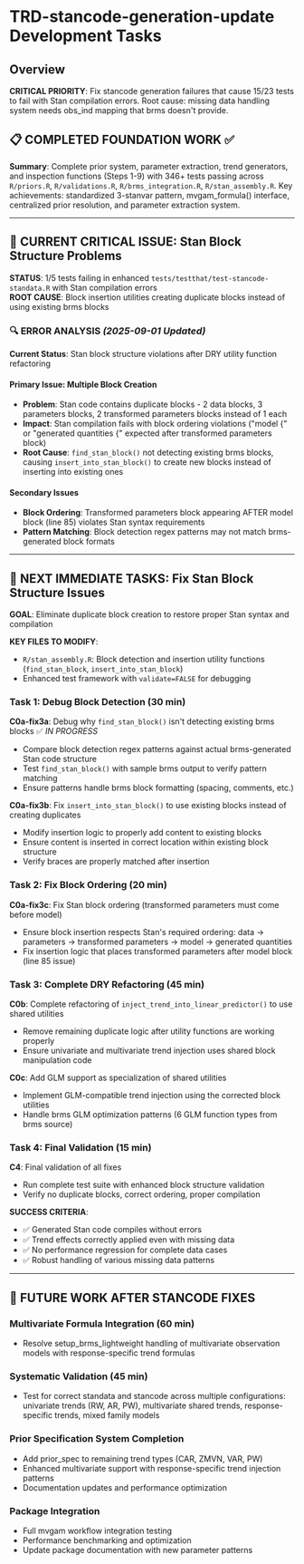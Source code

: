 # TRD-stancode-generation-update Development Tasks

## Overview
**CRITICAL PRIORITY**: Fix stancode generation failures that cause 15/23 tests to fail with Stan compilation errors. Root cause: missing data handling system needs obs_ind mapping that brms doesn't provide.

## 📋 COMPLETED FOUNDATION WORK ✅

**Summary**: Complete prior system, parameter extraction, trend generators, and inspection functions (Steps 1-9) with 346+ tests passing across `R/priors.R`, `R/validations.R`, `R/brms_integration.R`, `R/stan_assembly.R`. Key achievements: standardized 3-stanvar pattern, mvgam_formula() interface, centralized prior resolution, and parameter extraction system.

---

## 🚨 **CURRENT CRITICAL ISSUE**: Stan Block Structure Problems

**STATUS**: 1/5 tests failing in enhanced `tests/testthat/test-stancode-standata.R` with Stan compilation errors  
**ROOT CAUSE**: Block insertion utilities creating duplicate blocks instead of using existing brms blocks

### 🔍 ERROR ANALYSIS *(2025-09-01 Updated)*

**Current Status**: Stan block structure violations after DRY utility function refactoring

#### **Primary Issue: Multiple Block Creation**
- **Problem**: Stan code contains duplicate blocks - 2 data blocks, 3 parameters blocks, 2 transformed parameters blocks instead of 1 each
- **Impact**: Stan compilation fails with block ordering violations ("model {" or "generated quantities {" expected after transformed parameters block)
- **Root Cause**: `find_stan_block()` not detecting existing brms blocks, causing `insert_into_stan_block()` to create new blocks instead of inserting into existing ones

#### **Secondary Issues**
- **Block Ordering**: Transformed parameters block appearing AFTER model block (line 85) violates Stan syntax requirements
- **Pattern Matching**: Block detection regex patterns may not match brms-generated block formats

---

## 🚀 **NEXT IMMEDIATE TASKS**: Fix Stan Block Structure Issues

**GOAL**: Eliminate duplicate block creation to restore proper Stan syntax and compilation

**KEY FILES TO MODIFY**:
- `R/stan_assembly.R`: Block detection and insertion utility functions (`find_stan_block`, `insert_into_stan_block`)
- Enhanced test framework with `validate=FALSE` for debugging

### **Task 1: Debug Block Detection (30 min)**

**C0a-fix3a**: Debug why `find_stan_block()` isn't detecting existing brms blocks ✅ *IN PROGRESS*
  - Compare block detection regex patterns against actual brms-generated Stan code structure
  - Test `find_stan_block()` with sample brms output to verify pattern matching
  - Ensure patterns handle brms block formatting (spacing, comments, etc.)

**C0a-fix3b**: Fix `insert_into_stan_block()` to use existing blocks instead of creating duplicates
  - Modify insertion logic to properly add content to existing blocks
  - Ensure content is inserted in correct location within existing block structure
  - Verify braces are properly matched after insertion

### **Task 2: Fix Block Ordering (20 min)**

**C0a-fix3c**: Fix Stan block ordering (transformed parameters must come before model)
  - Ensure block insertion respects Stan's required ordering: data → parameters → transformed parameters → model → generated quantities  
  - Fix insertion logic that places transformed parameters after model block (line 85 issue)

### **Task 3: Complete DRY Refactoring (45 min)**

**C0b**: Complete refactoring of `inject_trend_into_linear_predictor()` to use shared utilities
  - Remove remaining duplicate logic after utility functions are working properly
  - Ensure univariate and multivariate trend injection uses shared block manipulation code

**C0c**: Add GLM support as specialization of shared utilities  
  - Implement GLM-compatible trend injection using the corrected block utilities
  - Handle brms GLM optimization patterns (6 GLM function types from brms source)

### **Task 4: Final Validation (15 min)**

**C4**: Final validation of all fixes
  - Run complete test suite with enhanced block structure validation
  - Verify no duplicate blocks, correct ordering, proper compilation

**SUCCESS CRITERIA**: 
- ✅ Generated Stan code compiles without errors  
- ✅ Trend effects correctly applied even with missing data
- ✅ No performance regression for complete data cases
- ✅ Robust handling of various missing data patterns

---

## 🔄 **FUTURE WORK AFTER STANCODE FIXES**

### **Multivariate Formula Integration** (60 min)
- Resolve setup_brms_lightweight handling of multivariate observation models with response-specific trend formulas

### **Systematic Validation** (45 min)  
- Test for correct standata and stancode across multiple configurations: univariate trends (RW, AR, PW), multivariate shared trends, response-specific trends, mixed family models

### **Prior Specification System Completion**
- Add prior_spec to remaining trend types (CAR, ZMVN, VAR, PW)
- Enhanced multivariate support with response-specific trend injection patterns
- Documentation updates and performance optimization

### **Package Integration**
- Full mvgam workflow integration testing
- Performance benchmarking and optimization
- Update package documentation with new parameter patterns
